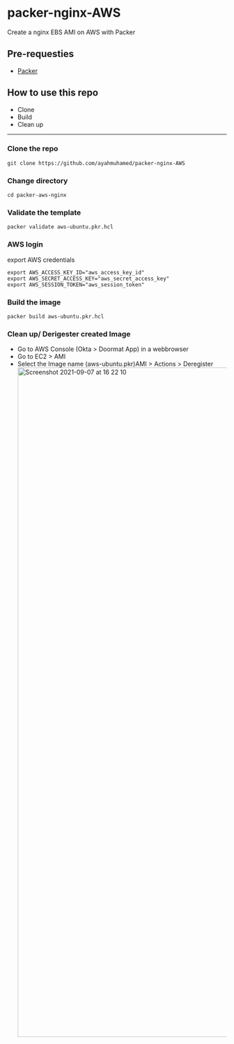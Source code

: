 # packer-nginx-AWS
Create a nginx EBS AMI on AWS with Packer


## Pre-requesties

* [Packer](https://www.packer.io/downloads)


## How to use this repo

- Clone
- Build
- Clean up

---

### Clone the repo

```
git clone https://github.com/ayahmuhamed/packer-nginx-AWS
```

### Change directory

```
cd packer-aws-nginx
```

### Validate the template

```
packer validate aws-ubuntu.pkr.hcl
```

### AWS login


export AWS credentials
```
export AWS_ACCESS_KEY_ID="aws_access_key_id"
export AWS_SECRET_ACCESS_KEY="aws_secret_access_key"
export AWS_SESSION_TOKEN="aws_session_token"
```


### Build the image

```
packer build aws-ubuntu.pkr.hcl
```

### Clean up/ Derigester created Image

- Go to AWS Console (Okta > Doormat App) in a webbrowser
- Go to EC2 > AMI 
-  Select the Image name (aws-ubuntu.pkr)AMI > Actions > Deregister
     <img width="1538" alt="Screenshot 2021-09-07 at 16 22 10" src="https://user-images.githubusercontent.com/88331884/132361293-364a04f5-6245-4f2b-8181-bcea6486b371.png">
